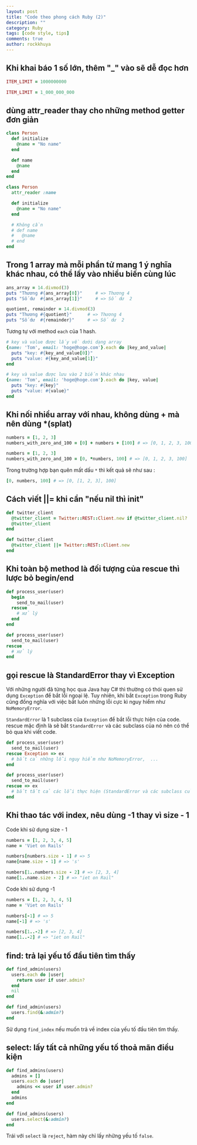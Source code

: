 ```yaml
---
layout: post
title: "Code theo phong cách Ruby (2)"
description: ""
category: Ruby
tags: [code style, tips]
comments: true
author: rockkhuya
---
```


## Khi khai báo 1 số lớn, thêm "_" vào sẽ dễ đọc hơn

```ruby
ITEM_LIMIT = 1000000000
```

```ruby
ITEM_LIMIT = 1_000_000_000
```

## dùng attr_reader thay cho những method getter đơn giản

```ruby
class Person
  def initialize
    @name = "No name"
  end

  def name
    @name
  end
end
```

```ruby
class Person
  attr_reader :name

  def initialize
    @name = "No name"
  end

  # Không cần
  # def name
  #   @name
  # end
end
```
<!-- more -->


## Trong 1 array mà mỗi phần tử mang 1 ý nghĩa khác nhau, có thể lấy vào nhiều biến cùng lúc

```ruby
ans_array = 14.divmod(3)
puts "Thương #{ans_array[0]}"     # => Thương 4
puts "Số dư  #{ans_array[1]}"     # => Số dư  2
```

```ruby
quotient, remainder = 14.divmod(3)
puts "Thương #{quotient}"      # => Thương 4
puts "Số dư  #{remainder}"     # => Số dư  2
```

Tương tự với method `each` của 1 hash.

```ruby
# key và value được lấy về dưới dạng array
{name: 'Tom', email: 'hoge@hoge.com'}.each do |key_and_value|
  puts "key: #{key_and_value[0]}"
  puts "value: #{key_and_value[1]}"
end
```

```ruby
# key và value được lưu vào 2 biến khác nhau
{name: 'Tom', email: 'hoge@hoge.com'}.each do |key, value|
  puts "key: #{key}"
  puts "value: #{value}"
end
```

## Khi nối nhiều array với nhau, không dùng + mà nên dùng *(splat)

```ruby
numbers = [1, 2, 3]
numbers_with_zero_and_100 = [0] + numbers + [100] # => [0, 1, 2, 3, 100]
```

```ruby
numbers = [1, 2, 3]
numbers_with_zero_and_100 = [0, *numbers, 100] # => [0, 1, 2, 3, 100]
```

Trong trường hợp bạn quên mất dấu `*` thì kết quả sẽ như sau :

```ruby
[0, numbers, 100] # => [0, [1, 2, 3], 100]
```

## Cách viết ||= khi cần "nếu nil thì init"

```ruby
def twitter_client
  @twitter_client = Twitter::REST::Client.new if @twitter_client.nil?
  @twitter_client
end
```

```ruby
def twitter_client
  @twitter_client ||= Twitter::REST::Client.new
end
```

## Khi toàn bộ method là đối tượng của rescue thì lược bỏ begin/end

```ruby
def process_user(user)
  begin
    send_to_mail(user)
  rescue
    # xử lý
  end
end
```

```ruby
def process_user(user)
  send_to_mail(user)
rescue
  # xử lý
end
```

## gọi rescue là StandardError thay vì Exception
Với những người đã từng học qua Java hay C# thì thường có thói quen sử dụng `Exception` để bắt lỗi ngoại lệ.
Tuy nhiên, khi bắt `Exception` trong Ruby cũng đồng nghĩa với việc bắt luôn những lỗi cực kì nguy hiểm như `NoMemoryError`.

`StandardError` là 1 subclass của `Exception` để bắt lỗi thực hiện của code. rescue mặc định là sẽ bắt `StandardError` và các subclass của nó nên có thể bỏ qua khi viết code.

```ruby
def process_user(user)
  send_to_mail(user)
rescue Exception => ex
  # bắt cả những lỗi nguy hiểm như NoMemoryError,  ...
end
```

```ruby
def process_user(user)
  send_to_mail(user)
rescue => ex
  # bắt tất cả các lỗi thực hiện (StandardError và các subclass của nó)
end
```

## Khi thao tác với index, nêu dùng -1 thay vì size - 1
Code khi sử dụng size - 1
```ruby
numbers = [1, 2, 3, 4, 5]
name = 'Viet on Rails'

numbers[numbers.size - 1] # => 5
name[name.size - 1] # => 's'

numbers[1..numbers.size - 2] # => [2, 3, 4]
name[1..name.size - 2] # => "iet on Rail"
```

Code khi sử dụng -1
```ruby
numbers = [1, 2, 3, 4, 5]
name = 'Viet on Rails'

numbers[-1] # => 5
name[-1] # => 's'

numbers[1..-2] # => [2, 3, 4]
name[1..-2] # => "iet on Rail"
```

## find: trả lại yếu tố đầu tiên tìm thấy

```ruby
def find_admin(users)
  users.each do |user|
    return user if user.admin?
  end
  nil
end
```

```ruby
def find_admin(users)
  users.find(&:admin?)
end
```

Sử dụng `find_index` nếu muốn trả về index của yếu tố đầu tiên tìm thấy.

## select: lấy tất cả những yếu tố thoả mãn điều kiện

```ruby
def find_admins(users)
  admins = []
  users.each do |user|
    admins << user if user.admin?
  end
  admins
end
```

```ruby
def find_admins(users)
  users.select(&:admin?)
end
```

Trái với `select` là `reject`, hàm này chỉ lấy những yếu tố `false`.

